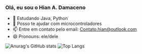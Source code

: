 ### Olá, eu sou o Hian A. Damaceno

- 🌱 Estudando Java, Python
- 💬 Posso te ajudar com microcontroladores
- 📫 Entre em contato pelo email: Contato.hian@outlook.com
- 😄 Pronouns: ele/dele

![Anurag's GitHub stats](https://github-readme-stats.vercel.app/api?username=55Hian&show_icons=true&theme=transparent) ![Top Langs](https://github-readme-stats.vercel.app/api/top-langs/?username=55Hian&layout=compact)
